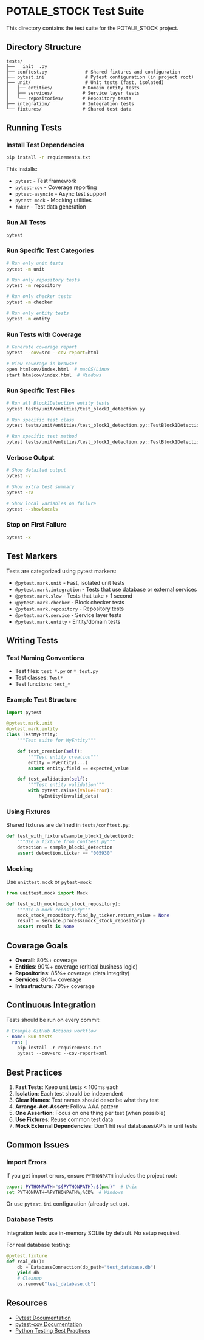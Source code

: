 # POTALE_STOCK Test Suite

This directory contains the test suite for the POTALE_STOCK project.

## Directory Structure

```
tests/
├── __init__.py
├── conftest.py              # Shared fixtures and configuration
├── pytest.ini               # Pytest configuration (in project root)
├── unit/                    # Unit tests (fast, isolated)
│   ├── entities/           # Domain entity tests
│   ├── services/           # Service layer tests
│   └── repositories/       # Repository tests
├── integration/            # Integration tests
└── fixtures/               # Shared test data
```

## Running Tests

### Install Test Dependencies

```bash
pip install -r requirements.txt
```

This installs:
- `pytest` - Test framework
- `pytest-cov` - Coverage reporting
- `pytest-asyncio` - Async test support
- `pytest-mock` - Mocking utilities
- `faker` - Test data generation

### Run All Tests

```bash
pytest
```

### Run Specific Test Categories

```bash
# Run only unit tests
pytest -m unit

# Run only repository tests
pytest -m repository

# Run only checker tests
pytest -m checker

# Run only entity tests
pytest -m entity
```

### Run Tests with Coverage

```bash
# Generate coverage report
pytest --cov=src --cov-report=html

# View coverage in browser
open htmlcov/index.html  # macOS/Linux
start htmlcov/index.html  # Windows
```

### Run Specific Test Files

```bash
# Run all Block1Detection entity tests
pytest tests/unit/entities/test_block1_detection.py

# Run specific test class
pytest tests/unit/entities/test_block1_detection.py::TestBlock1DetectionCreation

# Run specific test method
pytest tests/unit/entities/test_block1_detection.py::TestBlock1DetectionCreation::test_create_minimal_block1_detection
```

### Verbose Output

```bash
# Show detailed output
pytest -v

# Show extra test summary
pytest -ra

# Show local variables on failure
pytest --showlocals
```

### Stop on First Failure

```bash
pytest -x
```

## Test Markers

Tests are categorized using pytest markers:

- `@pytest.mark.unit` - Fast, isolated unit tests
- `@pytest.mark.integration` - Tests that use database or external services
- `@pytest.mark.slow` - Tests that take > 1 second
- `@pytest.mark.checker` - Block checker tests
- `@pytest.mark.repository` - Repository tests
- `@pytest.mark.service` - Service layer tests
- `@pytest.mark.entity` - Entity/domain tests

## Writing Tests

### Test Naming Conventions

- Test files: `test_*.py` or `*_test.py`
- Test classes: `Test*`
- Test functions: `test_*`

### Example Test Structure

```python
import pytest

@pytest.mark.unit
@pytest.mark.entity
class TestMyEntity:
    """Test suite for MyEntity"""

    def test_creation(self):
        """Test entity creation"""
        entity = MyEntity(...)
        assert entity.field == expected_value

    def test_validation(self):
        """Test entity validation"""
        with pytest.raises(ValueError):
            MyEntity(invalid_data)
```

### Using Fixtures

Shared fixtures are defined in `tests/conftest.py`:

```python
def test_with_fixture(sample_block1_detection):
    """Use a fixture from conftest.py"""
    detection = sample_block1_detection
    assert detection.ticker == "005930"
```

### Mocking

Use `unittest.mock` or `pytest-mock`:

```python
from unittest.mock import Mock

def test_with_mock(mock_stock_repository):
    """Use a mock repository"""
    mock_stock_repository.find_by_ticker.return_value = None
    result = service.process(mock_stock_repository)
    assert result is None
```

## Coverage Goals

- **Overall**: 80%+ coverage
- **Entities**: 90%+ coverage (critical business logic)
- **Repositories**: 85%+ coverage (data integrity)
- **Services**: 80%+ coverage
- **Infrastructure**: 70%+ coverage

## Continuous Integration

Tests should be run on every commit:

```yaml
# Example GitHub Actions workflow
- name: Run tests
  run: |
    pip install -r requirements.txt
    pytest --cov=src --cov-report=xml
```

## Best Practices

1. **Fast Tests**: Keep unit tests < 100ms each
2. **Isolation**: Each test should be independent
3. **Clear Names**: Test names should describe what they test
4. **Arrange-Act-Assert**: Follow AAA pattern
5. **One Assertion**: Focus on one thing per test (when possible)
6. **Use Fixtures**: Reuse common test data
7. **Mock External Dependencies**: Don't hit real databases/APIs in unit tests

## Common Issues

### Import Errors

If you get import errors, ensure `PYTHONPATH` includes the project root:

```bash
export PYTHONPATH="${PYTHONPATH}:$(pwd)"  # Unix
set PYTHONPATH=%PYTHONPATH%;%CD%  # Windows
```

Or use `pytest.ini` configuration (already set up).

### Database Tests

Integration tests use in-memory SQLite by default. No setup required.

For real database testing:
```python
@pytest.fixture
def real_db():
    db = DatabaseConnection(db_path="test_database.db")
    yield db
    # Cleanup
    os.remove("test_database.db")
```

## Resources

- [Pytest Documentation](https://docs.pytest.org/)
- [pytest-cov Documentation](https://pytest-cov.readthedocs.io/)
- [Python Testing Best Practices](https://realpython.com/pytest-python-testing/)
